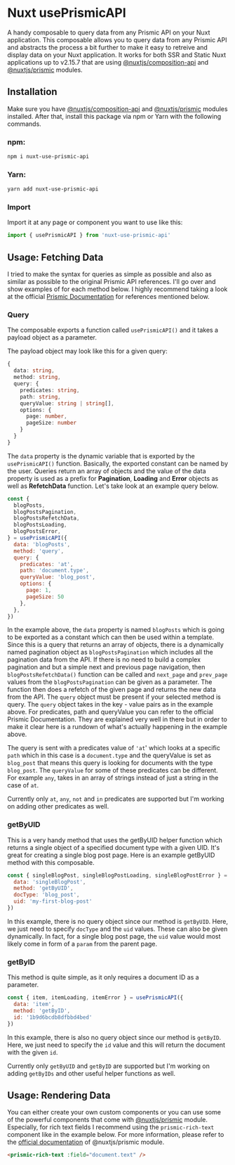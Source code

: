 # Nuxt usePrismicAPI
A handy composable to query data from any Prismic API on your Nuxt application. This composable allows you to query data from any Prismic API and abstracts the process a bit further to make it easy to retreive and display data on your Nuxt application. It works for both SSR and Static Nuxt applications up to v2.15.7 that are using [@nuxtjs/composition-api](https://composition-api.nuxtjs.org) and [@nuxtjs/prismic](https://prismic.nuxtjs.org/installation) modules.

## Installation
Make sure you have [@nuxtjs/composition-api](https://composition-api.nuxtjs.org) and [@nuxtjs/prismic](https://prismic.nuxtjs.org/installation) modules installed. After that, install this package via npm or Yarn with the following commands.

### npm:
```bash
npm i nuxt-use-prismic-api
```

### Yarn:
```bash
yarn add nuxt-use-prismic-api
```

### Import
Import it at any page or component you want to use like this:

```js
import { usePrismicAPI } from 'nuxt-use-prismic-api'
```

## Usage: Fetching Data
I tried to make the syntax for queries as simple as possible and also as similar as possible to the original Prismic API references. I'll go over and show examples of for each method below. I highly recommend taking a look at the official [Prismic Documentation](https://prismic.io/docs) for references mentioned below.

### Query
The composable exports a function called `usePrismicAPI()` and it takes a payload object as a parameter.

The payload object may look like this for a given query:
```ts
{
  data: string,
  method: string,
  query: {
    predicates: string,
    path: string,
    queryValue: string | string[],
    options: {
      page: number,
      pageSize: number
    }
  }
}
```

The `data` property is the dynamic variable that is exported by the `usePrismicAPI()` function. Basically, the exported constant can be named by the user. Queries return an array of objects and the value of the data property is used as a prefix for **Pagination**, **Loading** and **Error** objects as well as **RefetchData** function. Let's take look at an example query below.

```js
const {
  blogPosts,
  blogPostsPagination,
  blogPostsRefetchData,
  blogPostsLoading,
  blogPostsError,
} = usePrismicAPI({
  data: 'blogPosts',
  method: 'query',
  query: {
    predicates: 'at',
    path: 'document.type',
    queryValue: 'blog_post',
    options: {
      page: 1,
      pageSize: 50
    },
  },
})
```

In the example above, the `data` property is named `blogPosts` which is going to be exported as a constant which can then be used within a template. Since this is a query that returns an array of objects, there is a dynamically named pagination object as `blogPostsPagination` which includes all the pagination data from the API. If there is no need to build a complex pagination and but a simple next and previous page navigation, then `blogPostsRefetchData()` function can be called and `next_page` and `prev_page` values from the `blogPostsPagination` can be given as a parameter. The function then does a refetch of the given page and returns the new data from the API. The `query` object must be present if your selected method is query. The `query` object takes in the key - value pairs as in the example above. For predicates, path and queryValue you can refer to the official Prismic Documentation. They are explained very well in there but in order to make it clear here is a rundown of what's actually happening in the example above.

The query is sent with a predicates value of `'at`' which looks at a specific `path` which in this case is a `document.type` and the queryValue is set as `blog_post` that means this query is looking for documents with the type `blog_post`. The `queryValue` for some of these predicates can be different. For example `any`, takes in an array of strings instead of just a string in the case of `at`.

Currently only `at`, `any`, `not` and `in` predicates are supported but I'm working on adding other predicates as well.

### getByUID

This is a very handy method that uses the getByUID helper function which returns a single object of a specified document type with a given UID. It's great for creating a single blog post page. Here is an example getByUID method with this composable.

```js
const { singleBlogPost, singleBlogPostLoading, singleBlogPostError } = usePrismicAPI({
  data: 'singleBlogPost',
  method: 'getByUID',
  docType: 'blog_post',
  uid: 'my-first-blog-post'
})
```
In this example, there is no query object since our method is `getByUID`. Here, we just need to specify `docType` and the `uid` values. These can also be given dynamically. In fact, for a single blog post page, the `uid` value would most likely come in form of a `param` from the parent page.

### getByID

This method is quite simple, as it only requires a document ID as a parameter.

```js
const { item, itemLoading, itemError } = usePrismicAPI({
  data: 'item',
  method: 'getByID',
  id: '1b9d6bcdb8dfbbd4bed'
})
```
In this example, there is also no query object since our method is `getByID`. Here, we just need to specify the `id` value and this will return the document with the given `id`.

Currently only `getByUID` and `getByID` are supported but I'm working on adding `getByIDs` and other useful helper functions as well.

## Usage: Rendering Data

You can either create your own custom components or you can use some of the powerful components that come with [@nuxtjs/prismic](https://prismic.nuxtjs.org/installation) module. Especially, for rich text fields I recommend using the `prismic-rich-text` component like in the example below. For more information, please refer to the [official documentation](https://prismic.nuxtjs.org/injected-kits) of @nuxtjs/prismic module.

```html
<prismic-rich-text :field="document.text" />
```
